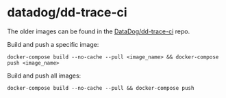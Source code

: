 # datadog/dd-trace-ci

The older images can be found in the [DataDog/dd-trace-ci](https://github.com/DataDog/dd-trace-ci/tree/master/php) repo.

Build and push a specific image:

```
docker-compose build --no-cache --pull <image_name> && docker-compose push <image_name>
```

Build and push all images:

```
docker-compose build --no-cache --pull && docker-compose push
```
